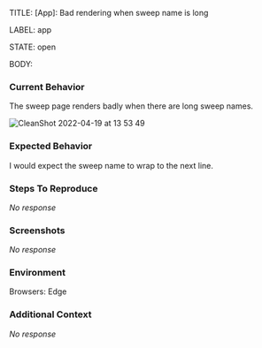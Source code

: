 TITLE:
[App]: Bad rendering when sweep name is long

LABEL:
app

STATE:
open

BODY:
### Current Behavior

The sweep page renders badly when there are long sweep names. 

![CleanShot 2022-04-19 at 13 53 49](https://user-images.githubusercontent.com/18227298/163988782-be9792c1-cf93-43c8-90e7-c172a4f089a4.png)


### Expected Behavior

I would expect the sweep name to wrap to the next line.

### Steps To Reproduce

_No response_

### Screenshots

_No response_

### Environment

Browsers: Edge

### Additional Context

_No response_

